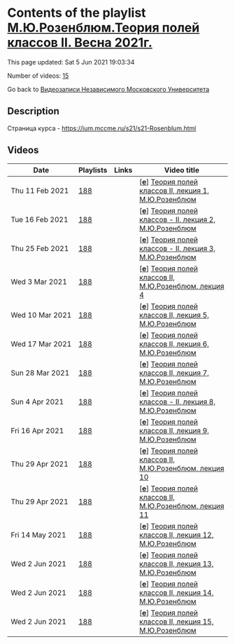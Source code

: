 # Contents of the playlist [М.Ю.Розенблюм.Теория полей классов II. Весна 2021г.](https://www.youtube.com/playlist?list=PLp9ABVh6_x4F89eMkgqcG4wa2Y2NvY2VP)

This page updated: Sat 5 Jun 2021 19:03:34

Number of videos: [15](#videos)

Go back to [Видеозаписи Независимого Московского Университета](../README.md)

## Description

Страница курса - <https://ium.mccme.ru/s21/s21-Rosenblum.html>

## Videos

|Date|Playlists|Links|Video title|
|---|---|---|---|
| Thu&nbsp;11&nbsp;Feb&nbsp;2021 | [188](../playlists/188 "М.Ю.Розенблюм.Теория полей классов II. Весна 2021г.") |  | [[**e**](https://studio.youtube.com/video/nW-7f-8kbnA/edit "Edit")] [Теория полей классов II, лекция 1, М.Ю.Розенблюм](https://www.youtube.com/watch?v=nW-7f-8kbnA&list=PLp9ABVh6_x4F89eMkgqcG4wa2Y2NvY2VP) |
| Tue&nbsp;16&nbsp;Feb&nbsp;2021 | [188](../playlists/188 "М.Ю.Розенблюм.Теория полей классов II. Весна 2021г.") |  | [[**e**](https://studio.youtube.com/video/y620SkK_GOM/edit "Edit")] [Теория полей классов - II, лекция 2, М.Ю.Розенблюм](https://www.youtube.com/watch?v=y620SkK_GOM&list=PLp9ABVh6_x4F89eMkgqcG4wa2Y2NvY2VP) |
| Thu&nbsp;25&nbsp;Feb&nbsp;2021 | [188](../playlists/188 "М.Ю.Розенблюм.Теория полей классов II. Весна 2021г.") |  | [[**e**](https://studio.youtube.com/video/IgEmkVEGVBw/edit "Edit")] [Теория полей классов - II, лекция 3, М.Ю.Розенблюм](https://www.youtube.com/watch?v=IgEmkVEGVBw&list=PLp9ABVh6_x4F89eMkgqcG4wa2Y2NvY2VP) |
| Wed&nbsp;3&nbsp;Mar&nbsp;2021 | [188](../playlists/188 "М.Ю.Розенблюм.Теория полей классов II. Весна 2021г.") |  | [[**e**](https://studio.youtube.com/video/Mf3K53yx19E/edit "Edit")] [Теория полей классов II, М.Ю.Розенблюм, лекция 4](https://www.youtube.com/watch?v=Mf3K53yx19E&list=PLp9ABVh6_x4F89eMkgqcG4wa2Y2NvY2VP) |
| Wed&nbsp;10&nbsp;Mar&nbsp;2021 | [188](../playlists/188 "М.Ю.Розенблюм.Теория полей классов II. Весна 2021г.") |  | [[**e**](https://studio.youtube.com/video/I5zsO_O4u1c/edit "Edit")] [Теория полей классов II, лекция 5, М.Ю.Розенблюм](https://www.youtube.com/watch?v=I5zsO_O4u1c&list=PLp9ABVh6_x4F89eMkgqcG4wa2Y2NvY2VP) |
| Wed&nbsp;17&nbsp;Mar&nbsp;2021 | [188](../playlists/188 "М.Ю.Розенблюм.Теория полей классов II. Весна 2021г.") |  | [[**e**](https://studio.youtube.com/video/PYJK4JqAlB0/edit "Edit")] [Теория полей классов II, лекция 6, М.Ю.Розенблюм](https://www.youtube.com/watch?v=PYJK4JqAlB0&list=PLp9ABVh6_x4F89eMkgqcG4wa2Y2NvY2VP) |
| Sun&nbsp;28&nbsp;Mar&nbsp;2021 | [188](../playlists/188 "М.Ю.Розенблюм.Теория полей классов II. Весна 2021г.") |  | [[**e**](https://studio.youtube.com/video/9bDzb7PHHqA/edit "Edit")] [Теория полей классов II, лекция 7, М.Ю.Розенблюм](https://www.youtube.com/watch?v=9bDzb7PHHqA&list=PLp9ABVh6_x4F89eMkgqcG4wa2Y2NvY2VP) |
| Sun&nbsp;4&nbsp;Apr&nbsp;2021 | [188](../playlists/188 "М.Ю.Розенблюм.Теория полей классов II. Весна 2021г.") |  | [[**e**](https://studio.youtube.com/video/nUTXMZGWrJs/edit "Edit")] [Теория полей классов - II, лекция 8, М.Ю.Розенблюм](https://www.youtube.com/watch?v=nUTXMZGWrJs&list=PLp9ABVh6_x4F89eMkgqcG4wa2Y2NvY2VP) |
| Fri&nbsp;16&nbsp;Apr&nbsp;2021 | [188](../playlists/188 "М.Ю.Розенблюм.Теория полей классов II. Весна 2021г.") |  | [[**e**](https://studio.youtube.com/video/TM9LUNf2cBw/edit "Edit")] [Теория полей классов II, лекция 9, М.Ю.Розенблюм](https://www.youtube.com/watch?v=TM9LUNf2cBw&list=PLp9ABVh6_x4F89eMkgqcG4wa2Y2NvY2VP) |
| Thu&nbsp;29&nbsp;Apr&nbsp;2021 | [188](../playlists/188 "М.Ю.Розенблюм.Теория полей классов II. Весна 2021г.") |  | [[**e**](https://studio.youtube.com/video/5b7inGYTClQ/edit "Edit")] [Теория полей классов II, М.Ю.Розенблюм, лекция 10](https://www.youtube.com/watch?v=5b7inGYTClQ&list=PLp9ABVh6_x4F89eMkgqcG4wa2Y2NvY2VP) |
| Thu&nbsp;29&nbsp;Apr&nbsp;2021 | [188](../playlists/188 "М.Ю.Розенблюм.Теория полей классов II. Весна 2021г.") |  | [[**e**](https://studio.youtube.com/video/Ron7zo4rQyE/edit "Edit")] [Теория полей классов II, М.Ю.Розенблюм, лекция 11](https://www.youtube.com/watch?v=Ron7zo4rQyE&list=PLp9ABVh6_x4F89eMkgqcG4wa2Y2NvY2VP) |
| Fri&nbsp;14&nbsp;May&nbsp;2021 | [188](../playlists/188 "М.Ю.Розенблюм.Теория полей классов II. Весна 2021г.") |  | [[**e**](https://studio.youtube.com/video/jial-NBT7lA/edit "Edit")] [Теория полей классов II, лекция 12, М.Ю.Розенблюм](https://www.youtube.com/watch?v=jial-NBT7lA&list=PLp9ABVh6_x4F89eMkgqcG4wa2Y2NvY2VP) |
| Wed&nbsp;2&nbsp;Jun&nbsp;2021 | [188](../playlists/188 "М.Ю.Розенблюм.Теория полей классов II. Весна 2021г.") |  | [[**e**](https://studio.youtube.com/video/0LzCdUFazJc/edit "Edit")] [Теория полей классов II, лекция 13, М.Ю.Розенблюм](https://www.youtube.com/watch?v=0LzCdUFazJc&list=PLp9ABVh6_x4F89eMkgqcG4wa2Y2NvY2VP) |
| Wed&nbsp;2&nbsp;Jun&nbsp;2021 | [188](../playlists/188 "М.Ю.Розенблюм.Теория полей классов II. Весна 2021г.") |  | [[**e**](https://studio.youtube.com/video/ZyjehBeXH-Q/edit "Edit")] [Теория полей классов II, лекция 14, М.Ю.Розенблюм](https://www.youtube.com/watch?v=ZyjehBeXH-Q&list=PLp9ABVh6_x4F89eMkgqcG4wa2Y2NvY2VP) |
| Wed&nbsp;2&nbsp;Jun&nbsp;2021 | [188](../playlists/188 "М.Ю.Розенблюм.Теория полей классов II. Весна 2021г.") |  | [[**e**](https://studio.youtube.com/video/xOCk8PGZ_hM/edit "Edit")] [Теория полей классов II, лекция 15, М.Ю.Розенблюм](https://www.youtube.com/watch?v=xOCk8PGZ_hM&list=PLp9ABVh6_x4F89eMkgqcG4wa2Y2NvY2VP) |
